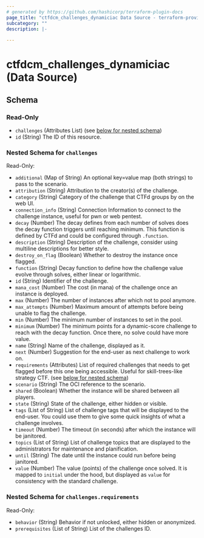```yaml
---
# generated by https://github.com/hashicorp/terraform-plugin-docs
page_title: "ctfdcm_challenges_dynamiciac Data Source - terraform-provider-ctfdcm"
subcategory: ""
description: |-
  
---
```


# ctfdcm_challenges_dynamiciac (Data Source)





<!-- schema generated by tfplugindocs -->
## Schema

### Read-Only

- `challenges` (Attributes List) (see [below for nested schema](#nestedatt--challenges))
- `id` (String) The ID of this resource.

<a id="nestedatt--challenges"></a>
### Nested Schema for `challenges`

Read-Only:

- `additional` (Map of String) An optional key=value map (both strings) to pass to the scenario.
- `attribution` (String) Attribution to the creator(s) of the challenge.
- `category` (String) Category of the challenge that CTFd groups by on the web UI.
- `connection_info` (String) Connection Information to connect to the challenge instance, useful for pwn or web pentest.
- `decay` (Number) The decay defines from each number of solves does the decay function triggers until reaching minimum. This function is defined by CTFd and could be configured through `.function`.
- `description` (String) Description of the challenge, consider using multiline descriptions for better style.
- `destroy_on_flag` (Boolean) Whether to destroy the instance once flagged.
- `function` (String) Decay function to define how the challenge value evolve through solves, either linear or logarithmic.
- `id` (String) Identifier of the challenge.
- `mana_cost` (Number) The cost (in mana) of the challenge once an instance is deployed.
- `max` (Number) The number of instances after which not to pool anymore.
- `max_attempts` (Number) Maximum amount of attempts before being unable to flag the challenge.
- `min` (Number) The minimum number of instances to set in the pool.
- `minimum` (Number) The minimum points for a dynamic-score challenge to reach with the decay function. Once there, no solve could have more value.
- `name` (String) Name of the challenge, displayed as it.
- `next` (Number) Suggestion for the end-user as next challenge to work on.
- `requirements` (Attributes) List of required challenges that needs to get flagged before this one being accessible. Useful for skill-trees-like strategy CTF. (see [below for nested schema](#nestedatt--challenges--requirements))
- `scenario` (String) The OCI reference to the scenario.
- `shared` (Boolean) Whether the instance will be shared between all players.
- `state` (String) State of the challenge, either hidden or visible.
- `tags` (List of String) List of challenge tags that will be displayed to the end-user. You could use them to give some quick insights of what a challenge involves.
- `timeout` (Number) The timeout (in seconds) after which the instance will be janitored.
- `topics` (List of String) List of challenge topics that are displayed to the administrators for maintenance and planification.
- `until` (String) The date until the instance could run before being janitored.
- `value` (Number) The value (points) of the challenge once solved. It is mapped to `initial` under the hood, but displayed as `value` for consistency with the standard challenge.

<a id="nestedatt--challenges--requirements"></a>
### Nested Schema for `challenges.requirements`

Read-Only:

- `behavior` (String) Behavior if not unlocked, either hidden or anonymized.
- `prerequisites` (List of String) List of the challenges ID.

